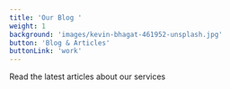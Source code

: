 ```yaml
---
title: 'Our Blog '
weight: 1
background: 'images/kevin-bhagat-461952-unsplash.jpg'
button: 'Blog & Articles'
buttonLink: 'work'
---
```


Read the latest articles about our services